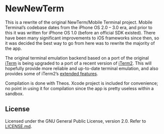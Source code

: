 # NewNewTerm
This is a rewrite of the original NewTerm/Mobile Terminal project. Mobile Terminal’s codebase dates from the iPhone OS 2.0 – 3.0 era, and prior to this it was written for iPhone OS 1.0 (before an official SDK existed). There have been many significant improvements to iOS frameworks since then, so it was decided the best way to go from here was to rewrite the majority of the app.

The original terminal emulation backend based on a port of the original [iTerm](http://iterm.sourceforge.net/) is being upgraded to a port of a recent version of [iTerm2](http://iterm2.com/). This will hopefully provide more reliable and up-to-date terminal emulation, and also provides some of iTerm2’s [extended features](http://iterm2.com/documentation.html).

Compilation is done with Theos. Xcode project is included for convenience; no point in using it for compilation since the app is pretty useless within a sandbox.

## License
Licensed under the GNU General Public License, version 2.0. Refer to [LICENSE.md](LICENSE.md).
